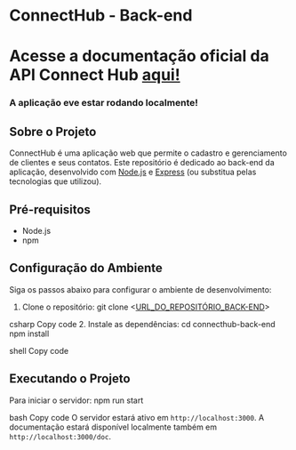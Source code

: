 # ConnectHub - Back-end

# Acesse a documentação oficial da API Connect Hub [aqui!](https://connect-hub-back-end.onrender.com/doc/)
### A aplicação eve estar rodando localmente!

## Sobre o Projeto
ConnectHub é uma aplicação web que permite o cadastro e gerenciamento de clientes e seus contatos. Este repositório é dedicado ao back-end da aplicação, desenvolvido com [Node.js](https://nodejs.org/) e [Express](https://expressjs.com/) (ou substitua pelas tecnologias que utilizou).

## Pré-requisitos
- Node.js
- npm

## Configuração do Ambiente
Siga os passos abaixo para configurar o ambiente de desenvolvimento:

1. Clone o repositório:
git clone <[URL_DO_REPOSITÓRIO_BACK-END](https://github.com/kralluz/Connect_hub-back-end-.git)>

csharp
Copy code
2. Instale as dependências:
cd connecthub-back-end
npm install

shell
Copy code

## Executando o Projeto
Para iniciar o servidor:
npm run start

bash
Copy code
O servidor estará ativo em `http://localhost:3000`.
A documentação estará disponível localmente também em `http://localhost:3000/doc`.
